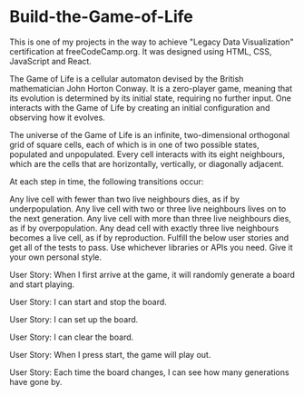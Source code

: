 # Build-the-Game-of-Life

This is one of my projects in the way to achieve "Legacy Data Visualization" certification at freeCodeCamp.org. It was designed using HTML, CSS, JavaScript and React.

The Game of Life is a cellular automaton devised by the British mathematician John Horton Conway. It is a zero-player game, meaning that its evolution is determined by its initial state, requiring no further input. One interacts with the Game of Life by creating an initial configuration and observing how it evolves.

The universe of the Game of Life is an infinite, two-dimensional orthogonal grid of square cells, each of which is in one of two possible states, populated and unpopulated. Every cell interacts with its eight neighbours, which are the cells that are horizontally, vertically, or diagonally adjacent.

At each step in time, the following transitions occur:

Any live cell with fewer than two live neighbours dies, as if by underpopulation.
Any live cell with two or three live neighbours lives on to the next generation.
Any live cell with more than three live neighbours dies, as if by overpopulation.
Any dead cell with exactly three live neighbours becomes a live cell, as if by reproduction.
Fulfill the below user stories and get all of the tests to pass. Use whichever libraries or APIs you need. Give it your own personal style.

User Story: When I first arrive at the game, it will randomly generate a board and start playing.

User Story: I can start and stop the board.

User Story: I can set up the board.

User Story: I can clear the board.

User Story: When I press start, the game will play out.

User Story: Each time the board changes, I can see how many generations have gone by.
